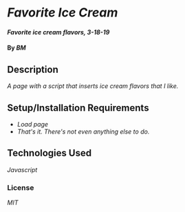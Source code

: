 # _Favorite Ice Cream_

#### _Favorite ice cream flavors, 3-18-19_

#### By _**BM**_

## Description

_A page with a script that inserts ice cream flavors that I like._

## Setup/Installation Requirements

* _Load page_
* _That's it. There's not even anything else to do._


## Technologies Used

_Javascript_

### License

*MIT*
